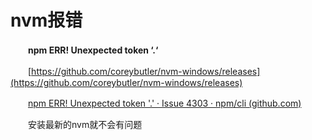 # nvm报错

　　**npm ERR! Unexpected token ‘.‘**

　　[https://github.com/coreybutler/nvm-windows/releases](https://github.com/coreybutler/nvm-windows/releases)

　　[npm ERR! Unexpected token '.' · Issue ](https://github.com/npm/cli/issues/4303)​[4303 · npm/cli (github.com)](https://github.com/npm/cli/issues/4303)

　　安装最新的nvm就不会有问题
